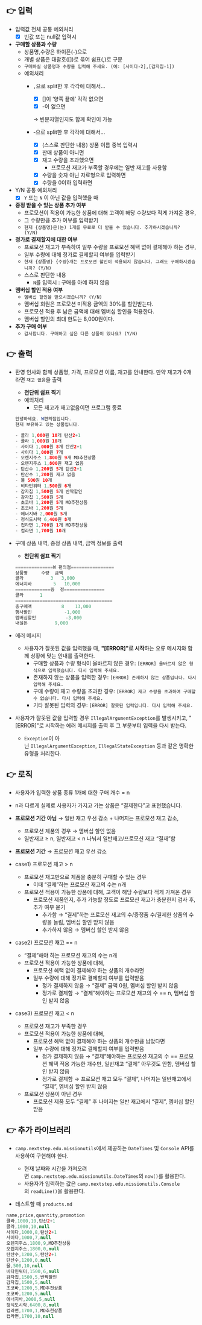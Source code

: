 ## 👉 입력

- 입력값 전체 공통 예외처리
    - [x]  빈값 또는 null값 입력시

- **구매할 상품과 수량**
    - 상품명,수량은 하이픈(-)으로
    - 개별 상품은 대괄호([])로 묶어 쉼표(,)로 구분
    - `구매하실 상품명과 수량을 입력해 주세요. (예: [사이다-2],[감자칩-1])`
    - 예외처리
        - `,`으로 split한 후 각각에 대해서…
            - [x]  []이 ‘양쪽 끝에’ 각각 없으면
            - [x]  -이 없으면

          → 빈문자열인지도 함께 확인이 가능

        - -으로 split한 후 각각에 대해서…
            - [x]  (스스로 판단한 내용) 상품 이름 중복 입력시
            - [x]  판매 상품이 아니면
            - [x]  재고 수량을 초과했으면
                - 프로모션 재고가 부족할 경우에는 일반 재고를 사용함
            - [x]  수량을 숫자 아닌 자료형으로 입력하면
            - [x]  수량을 0이하 입력하면

- Y/N 공통 예외처리
    - [x]  `Y` 또는 `N` 이 아닌 값을 입력했을 때
- **증정 받을 수 있는 상품 추가 여부**
    - 프로모션이 적용이 가능한 상품에 대해 고객이 해당 수량보다 적게 가져온 경우,
    - 그 수량만큼 추가 여부를 입력받기
    - `현재 {상품명}은(는) 1개를 무료로 더 받을 수 있습니다. 추가하시겠습니까? (Y/N)`
- **정가로 결제할지에 대한 여부**
    - 프로모션 재고가 부족하여 일부 수량을 프로모션 혜택 없이 결제해야 하는 경우,
    - 일부 수량에 대해 정가로 결제할지 여부를 입력받기
    - `현재 {상품명} {수량}개는 프로모션 할인이 적용되지 않습니다. 그래도 구매하시겠습니까? (Y/N)`
    - 스스로 판단한 내용
        - `N`를 입력시 : 구매를 아예 하지 않음
- **멤버십 할인 적용 여부**
    - `멤버십 할인을 받으시겠습니까? (Y/N)`
    - 멤버십 회원은 프로모션 미적용 금액의 30%를 할인받는다.
    - 프로모션 적용 후 남은 금액에 대해 멤버십 할인을 적용한다.
    - 멤버십 할인의 최대 한도는 8,000원이다.
- **추가 구매 여부**
    - `감사합니다. 구매하고 싶은 다른 상품이 있나요? (Y/N)`

## 👉 출력

- 환영 인사와 함께 상품명, 가격, 프로모션 이름, 재고를 안내한다. 만약 재고가 0개라면 `재고 없음`을 출력
    - **천단위 쉼표 찍기**
    - 예외처리
        - 모든 재고가 재고없음이면 프로그램 종료

    ```java
    안녕하세요. W편의점입니다.
    현재 보유하고 있는 상품입니다.
    
    - 콜라 1,000원 10개 탄산2+1
    - 콜라 1,000원 10개
    - 사이다 1,000원 8개 탄산2+1
    - 사이다 1,000원 7개
    - 오렌지주스 1,800원 9개 MD추천상품
    - 오렌지주스 1,800원 재고 없음
    - 탄산수 1,200원 5개 탄산2+1
    - 탄산수 1,200원 재고 없음
    - 물 500원 10개
    - 비타민워터 1,500원 6개
    - 감자칩 1,500원 5개 반짝할인
    - 감자칩 1,500원 5개
    - 초코바 1,200원 5개 MD추천상품
    - 초코바 1,200원 5개
    - 에너지바 2,000원 5개
    - 정식도시락 6,400원 8개
    - 컵라면 1,700원 1개 MD추천상품
    - 컵라면 1,700원 10개
    ```


- 구매 상품 내역, 증정 상품 내역, 금액 정보를 출력
    - **천단위 쉼표 찍기**

    ```java
    ==============W 편의점================
    상품명		수량	금액
    콜라		    3 	3,000
    에너지바 		5 	10,000
    =============증	정===============
    콜라		1
    ====================================
    총구매액		   8	13,000
    행사할인			-1,000
    멤버십할인			-3,000
    내실돈			 9,000
    ```


- 에러 메시지
    - 사용자가 잘못된 값을 입력했을 때, **"[ERROR]"로 시작**하는 오류 메시지와 함께 상황에 맞는 안내를 출력한다.
        - 구매할 상품과 수량 형식이 올바르지 않은 경우: `[ERROR] 올바르지 않은 형식으로 입력했습니다. 다시 입력해 주세요.`
        - 존재하지 않는 상품을 입력한 경우: `[ERROR] 존재하지 않는 상품입니다. 다시 입력해 주세요.`
        - 구매 수량이 재고 수량을 초과한 경우: `[ERROR] 재고 수량을 초과하여 구매할 수 없습니다. 다시 입력해 주세요.`
        - 기타 잘못된 입력의 경우: `[ERROR] 잘못된 입력입니다. 다시 입력해 주세요.`

- 사용자가 잘못된 값을 입력할 경우 `IllegalArgumentException`를 발생시키고, "[ERROR]"로 시작하는 에러 메시지를 출력 후 그 부분부터 입력을 다시 받는다.
    - `Exception`이 아닌 `IllegalArgumentException`, `IllegalStateException` 등과 같은 명확한 유형을 처리한다.

## 👉 로직
- 사용자가 입력한 상품 종류 1개에 대한 구매 개수 = n
- n과 다르게 실제로 사용자가 가지고 가는 상품은 “결제한다”고 표현했습니다.


- **프로모션 기간 아님** → 일반 재고 우선 감소 + 나머지는 프로모션 재고 감소,
    - 프로모션 제품의 경우 → 멤버십 할인 없음
    - 일반재고 ≥ n, 일반재고 < n 나눠서 일반재고/프로모션 재고 “결재”함

    
- **프로모션 기간** → 프로모션 재고 우선 감소

- case1) 프로모션 재고 > n
    - 프로모션 재고만으로 제품을 충분히 구매할 수 있는 경우
        - 이때 “결제”하는 프로모션 재고의 수는 n개
    - 프로모션 적용이 가능한 상품에 대해, 고객이 해당 수량보다 적게 가져온 경우
        - 프로모션 제품인지, 추가 가능할 정도로 프로모션 재고가 충분한지 검사 후, 추가 여부 묻기
            - 추가함 → “결제”하는 프로모션 재고의 수/증정품 수/결제한 상품의 수량을 늘림, 멤버십 할인 받지 않음
            - 추가하지 않음 → 멤버십 할인 받지 않음


- case2) 프로모션 재고 == n
    - “결제”해야 하는 프로모션 재고의 수는 n개
    - 프로모션 적용이 가능한 상품에 대해,
        - 프로모션 혜택 없이 결제해야 하는 상품의 개수라면
        - 일부 수량에 대해 정가로 결제할지 여부를 입력받음
            - 정가 결제하지 않음 →  “결제” 금액 0원, 멤버십 할인 받지 않음
            - 정가로 결제함 → “결제”해야하는 프로모션 재고의 수 == n, 멤버십 할인 받지 않음


- case3) 프로모션 재고 < n
    - 프로모션 재고가 부족한 경우
    - 프로모션 적용이 가능한 상품에 대해,
        - 프로모션 혜택 없이 결제해야 하는 상품의 개수만큼 남았다면
        - 일부 수량에 대해 정가로 결제할지 여부를 입력받음
            - 정가  결제하지 않음 → “결제”해야하는 프로모션 재고의 수 == 프로모션 혜택 적용 가능한 개수만, 일반재고  “결제” 아무것도 안함, 멤버십 할인 받지 않음
            - 정가로 결제함  → 프로모션 재고 모두  “결제”, 나머지는 일반재고에서 “결제”, 멤버십 할인 받지 않음
    - 프로모션 상품이 아닌 경우
        - 프로모션 제품 모두  “결제” 후 나머지는 일반 재고에서 “결제”, 멤버십 할인 받음



## 👉 추가 라이브러리

- `camp.nextstep.edu.missionutils`에서 제공하는 `DateTimes` 및 `Console` API를 사용하여 구현해야 한다.
    - 현재 날짜와 시간을 가져오려면 `camp.nextstep.edu.missionutils.DateTimes`의 `now()`를 활용한다.
    - 사용자가 입력하는 값은 `camp.nextstep.edu.missionutils.Console`의 `readLine()`을 활용한다.

- 테스트할 때 `products.md`

```java
name,price,quantity,promotion
콜라,1000,10,탄산2+1
콜라,1000,10,null
사이다,1000,8,탄산2+1
사이다,1000,7,null
오렌지주스,1800,9,MD추천상품
오렌지주스,1800,0,null
탄산수,1200,5,탄산2+1
탄산수,1200,0,null
물,500,10,null
비타민워터,1500,6,null
감자칩,1500,5,반짝할인
감자칩,1500,5,null
초코바,1200,5,MD추천상품
초코바,1200,5,null
에너지바,2000,5,null
정식도시락,6400,8,null
컵라면,1700,1,MD추천상품
컵라면,1700,10,null

```
